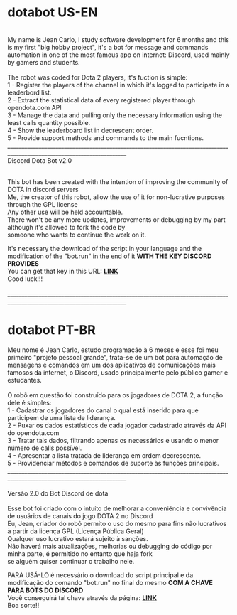 # dotabot US-EN
</br>
My name is Jean Carlo, I study software development for 6 months and this is my first "big hobby project", it's a bot for message and commands automation in one of the most famous app on internet: Discord, used mainly by gamers and students.</br>
</br>
The robot was coded for Dota 2 players, it's fuction is simple:</br>
1 - Register the players of the channel in which it's logged to participate in a leaderbord list.</br>
2 - Extract the statistical data of every registered player through opendota.com API</br>
3 - Manage the data and pulling only the necessary information using the least calls quantity possible.</br>
4 - Show the leaderboard list in decrescent order.</br>
5 - Provide support methods and commands to the main fucntions.</br>
________________________________________________________________________________________________________________________</br>
Discord Dota Bot v2.0
</br></br>

This bot has been created with the intention of improving the community of DOTA in discord servers</br>
Me, the creator of this robot, allow the use of it for non-lucrative purposes through the GPL license</br>
Any other use will be held accountable.</br>
There won't be any more updates, improvements or debugging by my part although it's allowed to fork the code by</br>
someone who wants to continue the work on it.</br>

It's necessary the download of the script in your language and the modification of the "bot.run" in the end of it **WITH THE KEY DISCORD PROVIDES**</br>
You can get that key in this URL: [**LINK**](https://discord.com/developers/applications)<br/>
Good luck!!!</br>
</br>
________________________________________________________________________________________________________________________<br/>
# dotabot PT-BR

Meu nome é Jean Carlo, estudo programação à 6 meses e esse foi meu primeiro "projeto pessoal grande", trata-se de um bot para automação de mensagens e comandos em um dos aplicativos de comunicações mais famosos da internet, o Discord, usado principalmente pelo público gamer e estudantes.<br/>
<br/>
O robô em questão foi construído para os jogadores de DOTA 2, a função dele é simples:<br/>
1 - Cadastrar os jogadores do canal o qual está inserido para que participem de uma lista de liderança.<br/>
2 - Puxar os dados estatísticos de cada jogador cadastrado através da API do opendota.com<br/>
3 - Tratar tais dados, filtrando apenas os necessários e usando o menor número de calls possível.<br/>
4 - Apresentar a lista tratada de liderança em ordem decrescente.<br/>
5 - Providenciar métodos e comandos de suporte às funções principais.<br/>
________________________________________________________________________________________________________________________<br/>
<br/>
Versão 2.0 do Bot Discord de dota<br/>
<br/>
Esse bot foi criado com o intuíto de melhorar a conveniência e convivência de usuários de canais do jogo DOTA 2 no Discord<br/>
Eu, Jean, criador do robô permito o uso do mesmo para fins não lucrativos à partir da licença GPL (Licença Pública Geral)<br/>
Qualquer uso lucrativo estará sujeito à sanções.<br/>
Não haverá mais atualizações, melhorias ou debugging do código por minha parte, é permitido no entanto que haja fork<br/>
se alguém quiser continuar o trabalho nele.<br/>

PARA USÁ-LO é necessário o download do script principal e da modificação do comando "bot.run" no final do mesmo **COM A CHAVE PARA BOTS DO DISCORD**<br/>
Você conseguirá tal chave através da página: [**LINK**](https://discord.com/developers/applications)<br/>
Boa sorte!!


